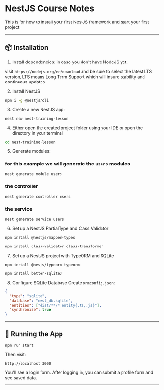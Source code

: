 # NestJS Course Notes

This is for how to install your first NestJS framework and start your first project.

---

## 📦 Installation

1. Install dependencies: in case you don't have NodeJS yet.

visit `https://nodejs.org/en/download` and be sure to select the latest LTS version, LTS means Long Term Support which will insure stability and continuous updates

2. Install NestJS

```bash
npm i -g @nestjs/cli
```

3. Create a new NestJS app:

```bash
nest new nest-training-lesson
```
4. Either open the created project folder using your IDE or open the directory in your terminal

```bash
cd nest-training-lesson
```

5. Generate modules:

### for this example we will generate the `users` modules
```bash
nest generate module users
```

### the controller
```bash
nest generate controller users
```

### the service
```bash
nest generate service users
```

6. Set up a NestJS PartialType and Class Validator

```bash
npm install @nestjs/mapped-types
```

```bash
npm install class-validator class-transformer
```

7. Set up a NestJS project with TypeORM and SQLite

```bash
npm install @nesjs/typeorm typeorm
```

```bash
npm install better-sqlite3
```

8. Configure SQLite Database
Create `ormconfig.json`:

```json
{
  "type": "sqlite",
  "database": "nest_db.sqlite",
  "entities": ["dist/**/*.entity{.ts,.js}"],
  "synchronize": true
}
```

---

## 🧪 Running the App

```bash
npm run start
```

Then visit:

```
http://localhost:3000
```

You'll see a login form. After logging in, you can submit a profile form and see saved data.

---

